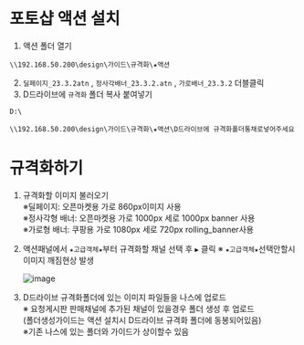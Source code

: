 # 포토샵 액션 설치
1. 액션 폴더 열기
```
\\192.168.50.200\design\가이드\규격화\★액션
```
2. ``딜페이지_23.3.2atn`` , ``정사각배너_23.3.2.atn`` , ``가로배너_23.3.2`` 더블클릭
3. D드라이브에 ``규격화`` 폴더 복사 붙여넣기
```
D:\
```
```
\\192.168.50.200\design\가이드\규격화\★액션\D드라이브에 규격화폴더통채로넣어주세요
```

# 규격화하기
1. 규격화할 이미지 불러오기<br>
   ※딜페이지: 오픈마켓용 가로 860px이미지 사용<br>
   ※정사각형 배너: 오픈마켓용 가로 1000px 세로 1000px banner 사용<br>
   ※가로형 배너: 쿠팡용 가로 1080px 세로 720px rolling_banner사용<br>
3. 액션패널에서 ``★고급객체★``부터 규격화할 채널 선택 후 ``▶`` 클릭
   ※ ``★고급객체★``선택안할시 이미지 깨짐현상 발생
   
   ![image](https://user-images.githubusercontent.com/125810502/232790908-6e33c553-cc5b-4c97-9835-4be724e575fd.png)
3. D드라이브 규격화폴더에 있는 이미지 파일들을 나스에 업로드<br>
   ※ 요청게시판 판매채널에 추가된 채널이 있을경우 폴더 생성 후 업로드<br>
   (폴더생성가이드는 액션 설치시 D드라이브 규격화 폴더에 동봉되어있음)<br>
   ※기존 나스에 있는 폴더와 가이드가 상이할수 있음
